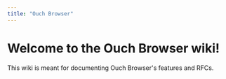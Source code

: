 ```yaml
---
title: "Ouch Browser"
---
```

# Welcome to the Ouch Browser wiki!

This wiki is meant for documenting Ouch Browser's features and RFCs.
